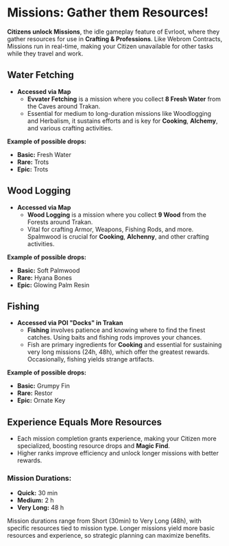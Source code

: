 # Missions: Gather them Resources!

**Citizens unlock Missions**, the idle gameplay feature of Evrloot, where they gather resources for use in **Crafting & Professions**. Like Webrom Contracts, Missions run in real-time, making your Citizen unavailable for other tasks while they travel and work.

## Water Fetching
- **Accessed via Map**
  - **Evvater Fetching** is a mission where you collect **8 Fresh Water** from the Caves around Trakan.
  - Essential for medium to long-duration missions like Woodlogging and Herbalism, it sustains efforts and is key for **Cooking**, **Alchemy**, and various crafting activities.

**Example of possible drops:**
- **Basic:** Fresh Water
- **Rare:** Trots
- **Epic:** Trots

## Wood Logging
- **Accessed via Map**
  - **Wood Logging** is a mission where you collect **9 Wood** from the Forests around Trakan.
  - Vital for crafting Armor, Weapons, Fishing Rods, and more. Spalmwood is crucial for **Cooking**, **Alchenny**, and other crafting activities.

**Example of possible drops:**
- **Basic:** Soft Palmwood
- **Rare:** Hyana Bones
- **Epic:** Glowing Palm Resin

## Fishing
- **Accessed via POI "Docks" in Trakan**
  - **Fishing** involves patience and knowing where to find the finest catches. Using baits and fishing rods improves your chances.
  - Fish are primary ingredients for **Cooking** and essential for sustaining very long missions (24h, 48h), which offer the greatest rewards. Occasionally, fishing yields strange artifacts.

**Example of possible drops:**
- **Basic:** Grumpy Fin
- **Rare:** Restor
- **Epic:** Ornate Key

## Experience Equals More Resources
- Each mission completion grants experience, making your Citizen more specialized, boosting resource drops and **Magic Find**.
- Higher ranks improve efficiency and unlock longer missions with better rewards.

### Mission Durations:
- **Quick:** 30 min
- **Medium:** 2 h
- **Very Long:** 48 h

Mission durations range from Short (30min) to Very Long (48h), with specific resources tied to mission type. Longer missions yield more basic resources and experience, so strategic planning can maximize benefits.
